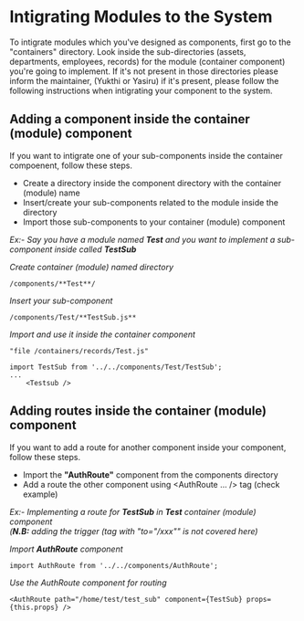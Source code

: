 # Intigrating Modules to the System

To intigrate modules which you've designed as components, first go to the "containers" directory. Look inside the sub-directories (assets, departments, employees, records) for the module (container component) you're going to implement. If it's not present in those directories please inform the maintainer, (Yukthi or Yasiru) if it's present, please follow the following instructions when intigrating your component to the system.




## Adding a component inside the container (module) component


If you want to intigrate one of your sub-components inside the container compoenent, follow these steps.
- Create a directory inside the component directory with the container (module) name
- Insert/create your sub-components related to the module inside the directory
- Import those sub-components to your container (module) component  


*Ex:- Say you have a module named **Test** and you want to implement a sub-component inside called **TestSub***

*Create container (module) named directory*
```
/components/**Test**/
```  
*Insert your sub-component*
```
/components/Test/**TestSub.js**
```  
*Import and use it inside the container component*
```
"file /containers/records/Test.js"

import TestSub from '../../components/Test/TestSub';
...
    <Testsub />
```




## Adding routes inside the container (module) component


If you want to add a route for another component inside your component, follow these steps.
- Import the **"AuthRoute"** component from the components directory
- Add a route the other component using <AuthRoute ... /> tag (check example)  


*Ex:- Implementing a route for **TestSub** in **Test** container (module) component*  
*(**N.B:** adding the trigger (tag with "to="/xxx"" is not covered here)*

*Import **AuthRoute** component*
```
import AuthRoute from '../../components/AuthRoute';
```  
*Use the AuthRoute component for routing*
```
<AuthRoute path="/home/test/test_sub" component={TestSub} props={this.props} />
```  
